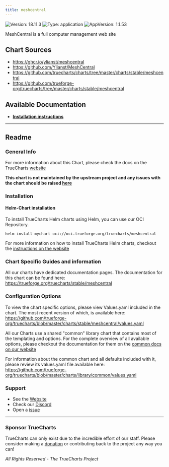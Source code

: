 ```yaml
---
title: meshcentral
---
```


![Version: 18.11.3](https://img.shields.io/badge/Version-18.11.3-informational?style=flat-square) ![Type: application](https://img.shields.io/badge/Type-application-informational?style=flat-square) ![AppVersion: 1.1.53](https://img.shields.io/badge/AppVersion-1.1.53-informational?style=flat-square)

MeshCentral is a full computer management web site

## Chart Sources

- https://ghcr.io/ylianst/meshcentral
- https://github.com/Ylianst/MeshCentral
- https://github.com/truecharts/charts/tree/master/charts/stable/meshcentral
- https://github.com/trueforge-org/truecharts/tree/master/charts/stable/meshcentral

## Available Documentation

- [**Installation instructions**](./installation-instructions)


---

## Readme


### General Info

For more information about this Chart, please check the docs on the TrueCharts [website](https://trueforge.org/truecharts/stable/meshcentral)

**This chart is not maintained by the upstream project and any issues with the chart should be raised [here](https://github.com/trueforge-org/truecharts/issues/new/choose)**

### Installation

#### Helm-Chart installation

To install TrueCharts Helm charts using Helm, you can use our OCI Repository.

`helm install mychart oci://oci.trueforge.org/truecharts/meshcentral`

For more information on how to install TrueCharts Helm charts, checkout the [instructions on the website](https://trueforge.org/truecharts/guides/)

### Chart Specific Guides and information

All our charts have dedicated documentation pages.
The documentation for this chart can be found here:
https://trueforge.org/truecharts/stable/meshcentral

### Configuration Options

To view the chart specific options, please view Values.yaml included in the chart.
The most recent version of which, is available here: https://github.com/trueforge-org/truecharts/blob/master/charts/stable/meshcentral/values.yaml

All our Charts use a shared "common" library chart that contains most of the templating and options.
For the complete overview of all available options, please checkout the documentation for them on the [common docs on our website](https://trueforge.org/truecharts-common/)

For information about the common chart and all defaults included with it, please review its values.yaml file available here: https://github.com/trueforge-org/truecharts/blob/master/charts/library/common/values.yaml

### Support

- See the [Website](https://truecharts.org)
- Check our [Discord](https://discord.gg/tVsPTHWTtr)
- Open a [issue](https://github.com/trueforge-org/truecharts/issues/new/choose)

---

### Sponsor TrueCharts

TrueCharts can only exist due to the incredible effort of our staff.
Please consider making a [donation](https://trueforge.org/general/sponsor/) or contributing back to the project any way you can!

_All Rights Reserved - The TrueCharts Project_
